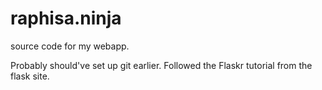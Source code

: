 # raphisa.ninja
source code for my webapp.

Probably should've set up git earlier. Followed the Flaskr tutorial from the flask site.